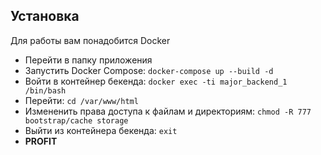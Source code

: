 ## Установка
Для работы вам понадобится Docker
* Перейти в папку приложения
* Запустить Docker Compose: `docker-compose up --build -d`
* Войти в контейнер бекенда: `docker exec -ti major_backend_1 /bin/bash`
* Перейти: `cd /var/www/html`
* Измененить права доступа к файлам и директориям: `chmod -R 777 bootstrap/cache storage`
* Выйти из контейнера бекенда: `exit`
* **PROFIT**
